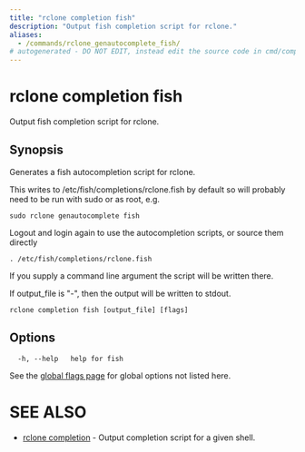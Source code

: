 ```yaml
---
title: "rclone completion fish"
description: "Output fish completion script for rclone."
aliases:
  - /commands/rclone_genautocomplete_fish/
# autogenerated - DO NOT EDIT, instead edit the source code in cmd/completion/fish/ and as part of making a release run "make commanddocs"
---
```

# rclone completion fish

Output fish completion script for rclone.

## Synopsis


Generates a fish autocompletion script for rclone.

This writes to /etc/fish/completions/rclone.fish by default so will
probably need to be run with sudo or as root, e.g.

    sudo rclone genautocomplete fish

Logout and login again to use the autocompletion scripts, or source
them directly

    . /etc/fish/completions/rclone.fish

If you supply a command line argument the script will be written
there.

If output_file is "-", then the output will be written to stdout.


```
rclone completion fish [output_file] [flags]
```

## Options

```
  -h, --help   help for fish
```


See the [global flags page](/flags/) for global options not listed here.

# SEE ALSO

* [rclone completion](/commands/rclone_completion/)	 - Output completion script for a given shell.

